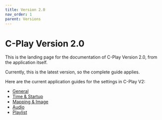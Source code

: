 ```yaml
---
title: Version 2.0
nav_order: 1
parent: Versions
---
```


# C-Play Version 2.0

This is the landing page for the documentation of C-Play Version 2.0, from the application itself.

Currently, this is the latest version, so the complete guide applies.

Here are the current application guides for the settings in C-Play V2:

 - [General](../setup/settings/general)
 - [Time & Startup](../setup/settings/time_and_startup)
 - [Mapping & Image](../setup/settings/mapping_and_image)
 - [Audio](../setup/settings/mapping_and_image)
 - [Playlist](../setup/settings/playlist)